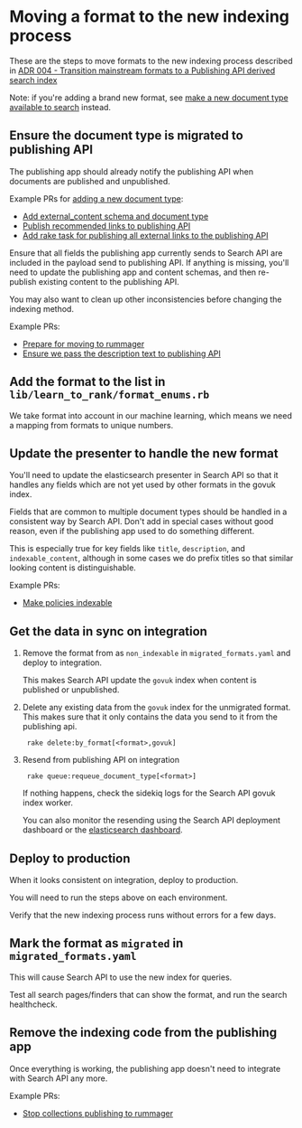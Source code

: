 # Moving a format to the new indexing process

These are the steps to move formats to the new indexing process described in [ADR 004 - Transition mainstream formats to a Publishing API derived search index
](./arch/adr-004-transition-mainstream-to-publishing-api-index.md)

Note: if you're adding a brand new format, see [make a new document type available to search](https://docs.publishing.service.gov.uk/manual/make-a-new-document-type-available-to-search.html) instead.

## Ensure the document type is migrated to publishing API
The publishing app should already notify the publishing API when documents are published and unpublished.

Example PRs for [adding a new document type](https://docs.publishing.service.gov.uk/manual/add-a-new-document-type.html):

- [Add external_content schema and document type](https://github.com/alphagov/govuk-content-schemas/pull/690)
- [Publish recommended links to publishing API](https://github.com/alphagov/search-admin/pull/97)
- [Add rake task for publishing all external links to the publishing API](https://github.com/alphagov/search-admin/pull/100/files)

Ensure that all fields the publishing app currently sends to Search API are included in the payload send to publishing API. If anything is missing, you'll need to update the publishing app and content schemas, and then re-publish existing content to the publishing API.

You may also want to clean up other inconsistencies before changing the indexing method.

Example PRs:

- [Prepare for moving to rummager](https://github.com/alphagov/calendars/pull/160/files)
- [Ensure we pass the description text to publishing API](https://github.com/alphagov/calendars/pull/162/files)

## Add the format to the list in `lib/learn_to_rank/format_enums.rb`

We take format into account in our machine learning, which means we
need a mapping from formats to unique numbers.

## Update the presenter to handle the new format
You'll need to update the elasticsearch presenter in Search API so that it handles any fields which are not yet used by other formats in the govuk index.

Fields that are common to multiple document types should be handled in a consistent way by Search API. Don't add in special cases without good reason, even if the publishing app used to do something different.

This is especially true for key fields like `title`, `description`, and `indexable_content`, although in some cases we do prefix titles so that similar looking content is distinguishable.

Example PRs:

- [Make policies indexable](https://github.com/alphagov/search-api/pull/1053)

## Get the data in sync on integration

1. Remove the format from as `non_indexable` in `migrated_formats.yaml` and deploy to integration.

    This makes Search API update the `govuk` index when content is published or unpublished.

1. Delete any existing data from the `govuk` index for the unmigrated format.
   This makes sure that it only contains the data you send to it from the publishing api.

   ``` rake delete:by_format[<format>,govuk]```

1. Resend from publishing API on integration

   ``` rake queue:requeue_document_type[<format>]```

   If nothing happens, check the sidekiq logs for the Search API govuk index worker.

   You can also monitor the resending using the Search API deployment dashboard or the [elasticsearch dashboard](https://grafana.integration.publishing.service.gov.uk/dashboard/file/search_api_elasticsearch.json).

## Deploy to production
When it looks consistent on integration, deploy to production.

You will need to run the steps above on each environment.

Verify that the new indexing process runs without errors for a few days.

## Mark the format as `migrated` in `migrated_formats.yaml`
This will cause Search API to use the new index for queries.

Test all search pages/finders that can show the format, and run the search healthcheck.

## Remove the indexing code from the publishing app
Once everything is working, the publishing app doesn't need to integrate
with Search API any more.

Example PRs:

- [Stop collections publishing to rummager](https://github.com/alphagov/collections-publisher/pull/259)
